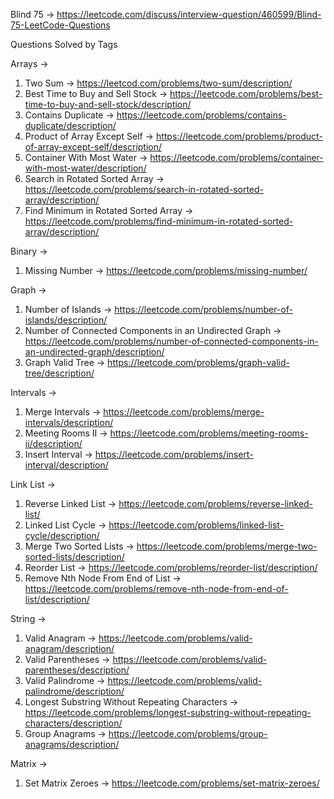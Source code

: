 Blind 75 -> https://leetcode.com/discuss/interview-question/460599/Blind-75-LeetCode-Questions

Questions Solved by Tags

Arrays -> 

1. Two Sum -> https://leetcod.com/problems/two-sum/description/
2. Best Time to Buy and Sell Stock  -> https://leetcode.com/problems/best-time-to-buy-and-sell-stock/description/
3. Contains Duplicate -> https://leetcode.com/problems/contains-duplicate/description/ 
4. Product of Array Except Self -> https://leetcode.com/problems/product-of-array-except-self/description/
5. Container With Most Water -> https://leetcode.com/problems/container-with-most-water/description/
6. Search in Rotated Sorted Array -> https://leetcode.com/problems/search-in-rotated-sorted-array/description/
7. Find Minimum in Rotated Sorted Array -> https://leetcode.com/problems/find-minimum-in-rotated-sorted-array/description/

Binary -> 
1. Missing Number -> https://leetcode.com/problems/missing-number/

Graph -> 
1. Number of Islands -> https://leetcode.com/problems/number-of-islands/description/
2. Number of Connected Components in an Undirected Graph -> https://leetcode.com/problems/number-of-connected-components-in-an-undirected-graph/description/
3. Graph Valid Tree -> https://leetcode.com/problems/graph-valid-tree/description/

Intervals -> 
1. Merge Intervals -> https://leetcode.com/problems/merge-intervals/description/
2. Meeting Rooms II -> https://leetcode.com/problems/meeting-rooms-ii/description/
3. Insert Interval -> https://leetcode.com/problems/insert-interval/description/

Link List -> 
1. Reverse Linked List -> https://leetcode.com/problems/reverse-linked-list/
2. Linked List Cycle -> https://leetcode.com/problems/linked-list-cycle/description/
3. Merge Two Sorted Lists -> https://leetcode.com/problems/merge-two-sorted-lists/description/
4. Reorder List -> https://leetcode.com/problems/reorder-list/description/
5. Remove Nth Node From End of List -> https://leetcode.com/problems/remove-nth-node-from-end-of-list/description/

String ->
1. Valid Anagram -> https://leetcode.com/problems/valid-anagram/description/
2. Valid Parentheses -> https://leetcode.com/problems/valid-parentheses/description/
3. Valid Palindrome -> https://leetcode.com/problems/valid-palindrome/description/
4. Longest Substring Without Repeating Characters -> https://leetcode.com/problems/longest-substring-without-repeating-characters/description/
5. Group Anagrams -> https://leetcode.com/problems/group-anagrams/description/

Matrix ->
1. Set Matrix Zeroes -> https://leetcode.com/problems/set-matrix-zeroes/
